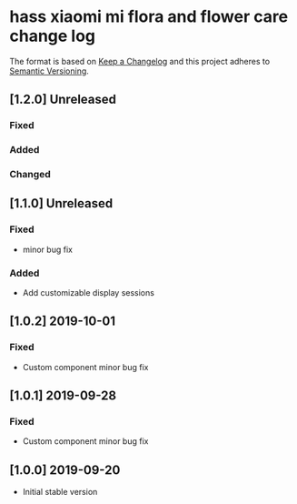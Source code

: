 # hass xiaomi mi flora and flower care change log

The format is based on [Keep a Changelog](http://keepachangelog.com/)
and this project adheres to [Semantic Versioning](http://semver.org/).

## [1.2.0] Unreleased
### Fixed

### Added

### Changed

## [1.1.0] Unreleased
### Fixed
- minor bug fix
### Added
- Add customizable display sessions

## [1.0.2] 2019-10-01
### Fixed
- Custom component minor bug fix

## [1.0.1] 2019-09-28
### Fixed
- Custom component minor bug fix

## [1.0.0] 2019-09-20
- Initial stable version
